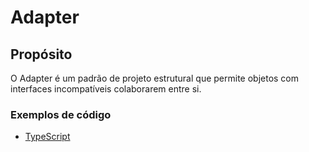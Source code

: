 # Adapter

## Propósito

O Adapter é um padrão de projeto estrutural que permite objetos com interfaces incompatíveis colaborarem entre si.

###  Exemplos de código
 - [TypeScript](index.ts)
 